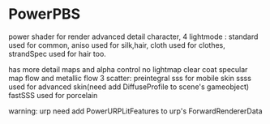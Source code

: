 # PowerPBS
power shader for render advanced detail character,
4 lightmode :
    standard used for common,
    aniso used for silk,hair,
    cloth used for clothes,
    strandSpec used for hair too.

has more detail maps and alpha control
no lightmap
clear coat
specular map flow and metallic flow
3 scatter:
    preintegral sss for mobile skin
    ssss used for advanced skin(need add DiffuseProfile to scene's gameobject)
    fastSSS used for porcelain


warning: 
urp need add PowerURPLitFeatures to urp's ForwardRendererData